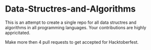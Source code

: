 ﻿# Data-Structres-and-Algorithms

This is an attempt to create a single repo for all data structres and algorithms in all programming languages. Your contributions are highly appricitated.

Make more then 4 pull requests to get accepted for Hacktoberfest.

